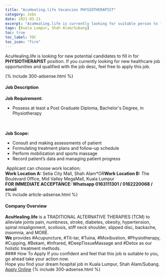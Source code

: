 ```yaml
---
title: "AcuHealing.life Vacancies PHYSIOTHERAPIST" 
category: Jobs 
date: 2021-03-21 
excerpt: "AcuHealing.life is currently looking for suitable person to fill in the PHYSIOTHERAPIST which positioned at Kuala Lumpur, Shah Alam/Subang" 
tags: [Kuala Lumpur, Shah Alam/Subang] 
toc: true 
toc_label: TOC 
toc_icon: "fire" 
--- 
```


<p>AcuHealing.life is looking for new potential candidates to fill in for <b>PHYSIOTHERAPIST</b> position. If you currently looking for new healthcare job opportunities and qualified with the job desc, feel free to apply this job.
</p>{% include 300-adsense.html %} 
<div><div><h4>Job Description</h4></div><div><div><span><div><div><strong>Job Requirement:</strong><ul><li>Possess at least a Post Graduate Diploma, Bachelor's Degree, in Physiotherapy</li></ul><br><br><strong>Job Scope:</strong><ul><li>Consult and making assessments of patient</li><li>Formulating treatment plans and follow-up schedule</li><li>Perform mobilization and sports massage</li><li>Record patient&#8217;s data and managing patient progress</li></ul>&#160;Applicant can choose work location;<br><strong>Work Location A:</strong> Setia City Mall, Shah Alam*OR<strong>Work Location B:</strong> The Boulevard Office, Mid Valley MegaMall, Kuala Lumpur<br><strong>FOR IMMEDIATE ACCEPTANCE: Whatsapp 0163111301 / 0162220068 / email</strong></div></div></span></div></div></div> 
{% include article-adsense.html %} 
<div><div><h4>Company Overview</h4></div><div><div><span><div><div>
<div>
<div><strong>AcuHealing.life</strong> is a TRADITIONAL ALTERNATIVE THERAPIES (TCM) to alleviate joints pain, numbness, stroke, diabetes, obesity, hypertension, spinal misalignment, scoliosis, stiff neck shoulder, slipped disc, backache, insomnia, and MORE.</div>
<div><strong>We</strong> provides #Acupuncture, #Tit-tar, #Tuina, #Moxibustion, #Physiotherapy, #Cupping, #Bekam, #Infrared, #DeepTissueMassage and #Detox as our holistic treatment methods.</div>
</div>
</div></div></span></div></div></div> 
#### How To Apply 
If you confident and feel that this job is suitable to you, go ahead take your action now. <br/> 
Hope you find your dream hospital job in Kuala Lumpur, Shah Alam/Subang. <br/> 
<a href="https://www.jobstreet.com.my/en/job/physiotherapist-4504142?jobId=jobstreet-my-job-4504142" class="btn btn--warning" target="_blank" rel="nofollow noopenner">Apply Online</a> 
{% include 300-adsense.html %} 